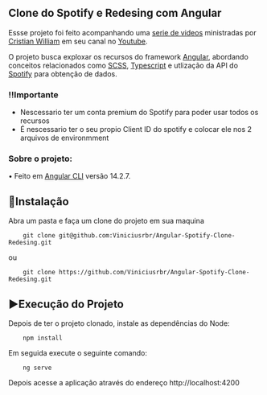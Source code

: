 ## Clone do Spotify e Redesing com Angular

Essse projeto foi feito acompanhando uma [serie de videos](https://www.youtube.com/playlist?list=PLMFE0Mu3BVy63bmSR92QbTR_rU576VOxg) ministradas por [Cristian William](https://github.com/cristianWilliam/Spotify-Angular) em seu canal no [Youtube](https://www.youtube.com/channel/UC5XGkx6CoGC5HsJ3INJBKXg).

O projeto busca exploxar os recursos do framework [Angular](https://github.com/angular/angular), abordando conceitos relacionados como [SCSS](https://sass-lang.com/), [Typescript](https://www.typescriptlang.org/) e utlização da API do [Spotify](https://www.spotify.com/br/) para obtenção de dados.

<h3>‼️Importante</h3>
<ul>
  <li>Nescessario ter um conta premium do Spotify para poder usar todos os recursos</li>
  <li>É nescessario ter o seu propio Client ID do spotify e colocar ele nos 2 arquivos de environmment</li>
</ul>

<h3>Sobre o projeto: </h3>

• Feito em [Angular CLI](https://github.com/angular/angular-cli) versão 14.2.7.


## 💾Instalação
Abra um pasta e faça um clone do projeto em sua maquina

```
    git clone git@github.com:Viniciusrbr/Angular-Spotify-Clone-Redesing.git
```

ou

```
    git clone https://github.com/Viniciusrbr/Angular-Spotify-Clone-Redesing.git
```

## ▶️Execução do Projeto
Depois de ter o projeto clonado, instale as dependências do Node:

```
    npm install
```
Em seguida execute o seguinte comando:

```
    ng serve 
```

Depois acesse a aplicação através do endereço http://localhost:4200
